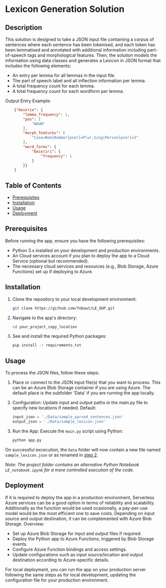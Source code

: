 # Lexicon Generation Solution

## Description

This solution is designed to take a JSON input file containing a corpus of sentences where each sentence has been tokenised, and each token has been lemmatised and annotated with additional information including part-of-speech tags and morphological features. Then, the solution models the information using data classes and generates a Lexicon in JSON format that includes the following elements:

- An entry per lemma for all lemmas in the input file.
- The part of speech label and all inflection information per lemma.
- A total frequency count for each lemma.
- A total frequency count for each wordform per lemma.

Output Entry Example:

```json
    {"биіктік": {
        "lemma_frequency": 1,
        "pos": [
            "NOUN"
        ],
        "morph_features": [
            "Case=Nom|Number[psor]=Plur,Sing|Person[psor]=3"
        ],
        "word_forms": {
            "Биіктігі": {
                "frequency": 1
            }
        }}
    }
```


## Table of Contents

- [Prerequisites](#prerequisites)
- [Installation](#installation)
- [Usage](#usage)
- [Deployment](#deployment)

## Prerequisites

Before running the app, ensure you have the following prerequisites:

- Python 3.x installed on your development and production environments.
- An Cloud services account if you plan to deploy the app to a Cloud Service (optional but recommended).
- The necessary cloud services and resources (e.g., Blob Storage, Azure Functions) set up if deploying to Azure.


## Installation

1. Clone the repository to your local development environment:

   ```bash
   git clone https://github.com/febaut/LE_OUP.git
   ```

2. Navigate to the app's directory:

   ```bash
   cd your_project_copy_location
   ```

3. See and install the required Python packages:
    ```bash
   pip install -r requirements.txt 
   ```
   
## Usage

To process the JSON files, follow these steps:

1. Place or connect to the JSON input file(s) that you want to process. This can be an Azure Blob Storage container if you are using Azure. The default place is the subfolder 'Data' if you are running the app locally.

2. Configuration: Update input and output paths in the main.py file to specify new locations if needed. Default: 
   
    ```python
    input_json = './Data/sample_parsed_sentences.json'
    output_json = './Data/sample_lexicon.json'
    ```

3. Run the App: Execute the ```main.py``` script using Python:
    ```bash
    python app.py
    ```

On successful excecution, the ```Data``` folder will now contain a new file named ```sample_lexicon.json``` or as renamed in [step 2](#usage).

*Note: The project folder contains an alternative Python Notebook ```LE_notebook.ipynb``` for a more controlled execution of the code.*

## Deployment

If it is required to deploy the app in a production environment, Serverless Azure services can be a good option in terms of reliability and scalability. Additionally as the function would be used ocasionally, a pay-per-use model would be the most efficient one to save costs. Depending on input source and output destination, it can be complemented with Azure Blob Storage. Overview:

- Set up Azure Blob Storage for input and output files if required.
- Deploy the Python app to Azure Functions, triggered by Blob Storage events.
- Configure Azure Function bindings and access settings.
- Update configurations such as input source/location and output destination according to Azure-specific details.

For local deployment, you can run the app on your production server following the same steps as for local development, updating the configuration file for your production environment.


